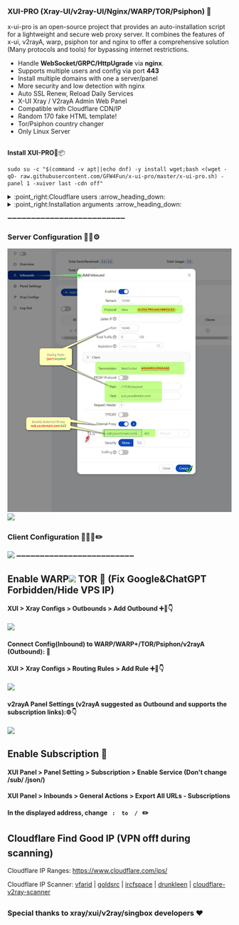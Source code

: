 ### XUI-PRO (Xray-UI/v2ray-UI/Nginx/WARP/TOR/Psiphon) :rocket:
x-ui-pro is an open-source project that provides an auto-installation script for a lightweight and secure web proxy server. It combines the features of x-ui, v2rayA, warp, psiphon tor and nginx to offer a comprehensive solution (Many protocols and tools) for bypassing internet restrictions.

- Handle **WebSocket/GRPC/HttpUgrade** via **nginx**.
- Supports multiple users and config via port **443**
- Install multiple domains with one a server/panel
- More security and low detection with nginx
- Auto SSL Renew, Reload Daily Services
- X-UI Xray / V2rayA  Admin Web Panel
- Compatible with Cloudflare CDN/IP
- Random 170 fake HTML template!
- Tor/Psiphon country changer
- Only Linux Server
 
##

**Install XUI-PRO**:dvd::package:

```
sudo su -c "$(command -v apt||echo dnf) -y install wget;bash <(wget -qO- raw.githubusercontent.com/GFW4Fun/x-ui-pro/master/x-ui-pro.sh) -panel 1 -xuiver last -cdn off"
```

<details><summary>:point_right:Cloudflare users :arrow_heading_down:</summary>
 
 ##
 
**Cloudflare users > -cdn on > Domain<img src="https://raw.githubusercontent.com/GFW4Fun/x-ui-pro/master/media/cdnon.png" width="34">ON**
 
**SSL Support** (yourdomain.com, *.yourdomain.com)

**For add new subdomain, just add a new record A,AAAA[IP] in domain dns management! no need to reinstall the panel!**
</details>
<details><summary>:point_right:Installation arguments :arrow_heading_down:</summary>
 
##

**Random FakeSite**:earth_asia:	
```
bash <(wget -qO- raw.githubusercontent.com/GFW4Fun/x-ui-pro/master/x-ui-pro.sh) -RandomTemplate yes
```

**Uninstall X-UI-PRO**:x:
```
bash <(wget -qO- raw.githubusercontent.com/GFW4Fun/x-ui-pro/master/x-ui-pro.sh) -Uninstall yes
```

**Enable Psiphon in WARP(Custom Country) <img src="https://raw.githubusercontent.com/GFW4Fun/x-ui-pro/master/media/cdnon.png" width="34">+<img src="https://raw.githubusercontent.com/GFW4Fun/x-ui-pro/master/media/psiphon.gif" width="15">**
```
bash <(wget -qO- raw.githubusercontent.com/GFW4Fun/x-ui-pro/master/x-ui-pro.sh) -WarpCfonCountry US
```

**Enable Psiphon in WARP(Random Country)🌐🎲**
```
bash <(wget -qO- raw.githubusercontent.com/GFW4Fun/x-ui-pro/master/x-ui-pro.sh) -WarpCfonCountry XX
```

**Tor Custom Country🧅🌍**
```
bash <(wget -qO- raw.githubusercontent.com/GFW4Fun/x-ui-pro/master/x-ui-pro.sh) -TorCountry US
```

**Tor Random Country 🧅🎲**
```
bash <(wget -qO- raw.githubusercontent.com/GFW4Fun/x-ui-pro/master/x-ui-pro.sh) -TorCountry XX
```

**Valid🚩Country🌍🆔**
```
AT BE BG BR CA CH CZ DE DK EE ES FI FR GB HR HU IE IN IT JP LV NL NO PL PT RO RS SE SG SK UA US
```

**Add LicenseKey to WARP<img src="https://raw.githubusercontent.com/GFW4Fun/x-ui-pro/master/media/cdnon.png" width="34">🔑**
```
bash <(wget -qO- raw.githubusercontent.com/GFW4Fun/x-ui-pro/master/x-ui-pro.sh) -WarpCfonCountry XX -WarpLicKey xxxx-xxxx-xxxx
```

**Disable WarpPsiphon and WARP CleanKey❌**
```
bash <(wget -qO- raw.githubusercontent.com/GFW4Fun/x-ui-pro/master/x-ui-pro.sh) -CleanKeyCfon yes
```

**Only > Optimize the Network, SSH & System Limits!🚀🔥🛠️**
```
bash <(wget -qO- raw.githubusercontent.com/hawshemi/Linux-Optimizer/main/linux-optimizer.sh)
```

**Enable UFW :no_entry_sign: Firewall (Prevent direct access to xui-xray-v2ray ports)**
```
bash <(wget -qO- raw.githubusercontent.com/GFW4Fun/x-ui-pro/master/x-ui-pro.sh) -ufw on
```

**Other install arguments:☢️**
```
-panel 0 > Alireza0_XUI  1 > MHSanaei_XUI 2 > FranzKafkaYu_XUI
```
```
-xuiver v2.4.7  # XUI MHSanaei version | -xuiver 1.8.8 # XUI Alireza0 version
```
```
-secure yes   # Enable Nginx auth + Block Bad UA [xray,v2ray,go-http-client,vpn,proxy,tunnel,bot...] (Only advanced users) 
```
</details>

➖➖➖➖➖➖➖➖➖➖➖➖➖➖➖➖➖➖➖➖➖➖➖➖➖
### Server Configuration :wrench:🐧⚙️
![](https://raw.githubusercontent.com/GFW4Fun/x-ui-pro/master/media/Config_XUI_ADMIN_4.jpg)
![](https://raw.githubusercontent.com/GFW4Fun/x-ui-pro/master/media/grpc_config_format.jpg)
### Client Configuration 👨‍💻📱✏️
![](https://raw.githubusercontent.com/GFW4Fun/x-ui-pro/master/media/XUI_CONFIG_XRAY_CLIENT_EDIT2.png)
➖➖➖➖➖➖➖➖➖➖➖➖➖➖➖➖➖➖➖➖➖➖➖➖➖
## Enable WARP<img src="https://raw.githubusercontent.com/GFW4Fun/x-ui-pro/master/media/cdnon.png" width="34"> TOR 🧅 (Fix Google&ChatGPT Forbidden/Hide VPS IP)
#### XUI > Xray Configs > Outbounds > Add Outbound ➕💾👇
![](https://raw.githubusercontent.com/GFW4Fun/x-ui-pro/master/media/warptor02.jpg)
#### Connect Config(Inbound) to WARP/WARP+/TOR/Psiphon/v2rayA (Outbound): :link:
#### XUI > Xray Configs > Routing Rules > Add Rule ➕💾👇
![](https://raw.githubusercontent.com/GFW4Fun/x-ui-pro/master/media/warptor3.jpg)
#### v2rayA Panel Settings (v2rayA suggested as Outbound and supports the subscription links):⚙️👇
![](https://raw.githubusercontent.com/GFW4Fun/x-ui-pro/master/media/v2rayApanel.jpg)
## Enable Subscription :link:
#### XUI Panel > Panel Setting > Subscription > Enable Service (Don't change /sub/ /json/)
#### XUI Panel > Inbounds > General Actions > Export All URLs - Subscriptions
#### In the displayed address, change `  :  to  /  ` ✏️
## Cloudflare Find Good IP (VPN off❗ during scanning)
Cloudflare IP Ranges: https://www.cloudflare.com/ips/

Cloudflare IP Scanner: [vfarid](https://vfarid.github.io/cf-ip-scanner/) | [goldsrc](https://cloudflare-scanner.vercel.app) | [ircfspace](https://ircfspace.github.io/scanner/) | [drunkleen](https://drunkleen.github.io/ip-scanner/) | [cloudflare-v2ray-scanner](https://cloudflare-v2ray.vercel.app/)
##
### Special thanks to xray/xui/v2ray/singbox developers :heart:

